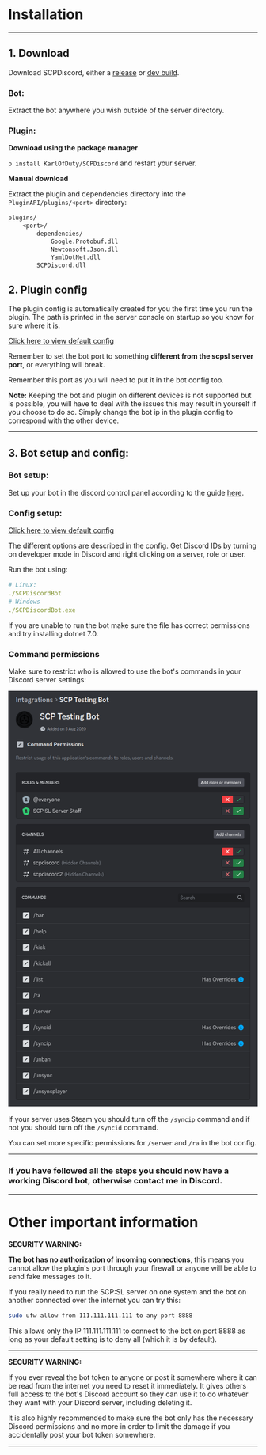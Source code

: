 # Installation

----

## 1. Download

Download SCPDiscord, either a [release](https://github.com/KarlOfDuty/SCPDiscord/releases) or [dev build](https://jenkins.karlofduty.com/blue/organizations/jenkins/CI%2FSCPDiscord/activity/).

### **Bot:**

Extract the bot anywhere you wish outside of the server directory.

### **Plugin:**

**Download using the package manager**

`p install KarlOfDuty/SCPDiscord` and restart your server.

**Manual download**

Extract the plugin and dependencies directory into the `PluginAPI/plugins/<port>` directory:
```
plugins/
    <port>/
        dependencies/
            Google.Protobuf.dll
            Newtonsoft.Json.dll
            YamlDotNet.dll
        SCPDiscord.dll
```
## 2. Plugin config

The plugin config is automatically created for you the first time you run the plugin. The path is printed in the server console on startup so you know for sure where it is.

[Click here to view default config](https://github.com/KarlOfDuty/SCPDiscord/blob/master/SCPDiscordPlugin/config.yml)

Remember to set the bot port to something **different from the scpsl server port**, or everything will break.

Remember this port as you will need to put it in the bot config too.

**Note:** Keeping the bot and plugin on different devices is not supported but is possible, you will have to deal with the issues this may result in yourself if you choose to do so.
Simply change the bot ip in the plugin config to correspond with the other device.

----

## 3. Bot setup and config:

### Bot setup:

Set up your bot in the discord control panel according to the guide [here](CreateBot.md).

### Config setup:

[Click here to view default config](https://github.com/KarlOfDuty/SCPDiscord/blob/master/SCPDiscordBot/default_config.yml)

The different options are described in the config. Get Discord IDs by turning on developer mode in Discord and right clicking on a server, role or user.

Run the bot using:
```yaml
# Linux:
./SCPDiscordBot
# Windows
./SCPDiscordBot.exe
```
If you are unable to run the bot make sure the file has correct permissions and try installing dotnet 7.0.

### Command permissions

Make sure to restrict who is allowed to use the bot's commands in your Discord server settings:

![Image showing a Discord selection box](img/commandPermissions.png)

If your server uses Steam you should turn off the `/syncip` command and if not you should turn off the `/syncid` command.

You can set more specific permissions for `/server` and `/ra` in the bot config.

----

### If you have followed all the steps you should now have a working Discord bot, otherwise contact me in Discord.

----

# Other important information

**SECURITY WARNING:**

**The bot has no authorization of incoming connections**, this means you cannot allow the plugin's port through your firewall or anyone will be able to send fake messages to it.

If you really need to run the SCP:SL server on one system and the bot on another connected over the internet you can try this:

```bash
sudo ufw allow from 111.111.111.111 to any port 8888
```

This allows only the IP 111.111.111.111 to connect to the bot on port 8888 as long as your default setting is to deny all (which it is by default).

----

**SECURITY WARNING:**

If you ever reveal the bot token to anyone or post it somewhere where it can be read from the internet you need to reset it immediately.
It gives others full access to the bot's Discord account so they can use it to do whatever they want with your Discord server, including deleting it.

It is also highly recommended to make sure the bot only has the necessary Discord permissions and no more in order to limit the damage if you accidentally post your bot token somewhere.

----
